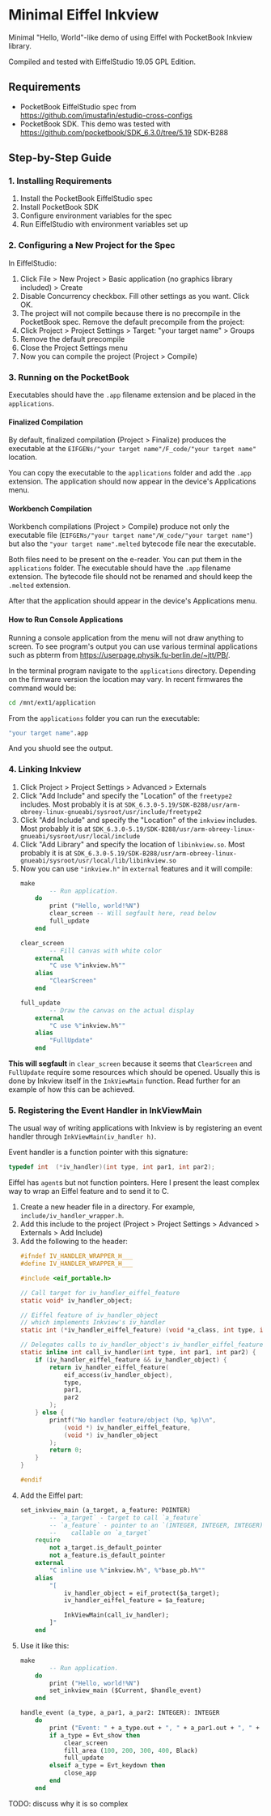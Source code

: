 # Minimal Eiffel Inkview
Minimal "Hello, World"-like demo of using Eiffel with PocketBook Inkview library.

Compiled and tested with EiffelStudio 19.05 GPL Edition.

## Requirements
* PocketBook EiffelStudio spec from https://github.com/imustafin/estudio-cross-configs
* PocketBook SDK. This demo was tested with https://github.com/pocketbook/SDK_6.3.0/tree/5.19 SDK-B288

## Step-by-Step Guide

### 1. Installing Requirements
1. Install the PocketBook EiffelStudio spec
2. Install PocketBook SDK
3. Configure environment variables for the spec
4. Run EiffelStudio with environment variables set up

### 2. Configuring a New Project for the Spec
In EiffelStudio:

1. Click File > New Project > Basic application (no graphics library included) > Create
2. Disable Concurrency checkbox. Fill other settings as you want. Click OK.
3. The project will not compile because there is no precompile in the PocketBook spec.
  Remove the default precompile from the project:
  1. Click Project > Project Settings > Target: "your target name" > Groups
  2. Remove the default precompile
  3. Close the Project Settings menu
4. Now you can compile the project (Project > Compile)

### 3. Running on the PocketBook
Executables should have the `.app` filename extension
and be placed in the `applications`.

#### Finalized Compilation

By default, finalized compilation (Project > Finalize) produces the executable
at the `EIFGENs/"your target name"/F_code/"your target name"` location.

You can copy the executable to the `applications` folder and add the `.app` extension.
The application should now appear in the device's Applications menu.

#### Workbench Compilation
Workbench compilations (Project > Compile) produce not only the executable file
(`EIFGENs/"your target name"/W_code/"your target name"`) 
but also the `"your target name".melted` bytecode file near the executable. 

Both files need to be present on the e-reader. You can put them
in the `applications` folder. The executable should have the `.app` filename
extension. The bytecode file should not be renamed and should keep the `.melted`
extension.

After that the application should appear in the device's Applications menu.


#### How to Run Console Applications
Running a console application from the menu will not draw anything to screen.
To see program's output you can use various terminal applications such as
pbterm from https://userpage.physik.fu-berlin.de/~jtt/PB/.

In the terminal program navigate to the `applications` directory. Depending on
the firmware version the location may vary. In recent firmwares the command
would be:
```bash
cd /mnt/ext1/application
```

From the `applications` folder you can run the executable:
```bash
"your target name".app
```

And you shuold see the output.

### 4. Linking Inkview
1. Click Project > Project Settings > Advanced > Externals
2. Click "Add Include" and specify the "Location" of the `freetype2` includes.
  Most probably it is at `SDK_6.3.0-5.19/SDK-B288/usr/arm-obreey-linux-gnueabi/sysroot/usr/include/freetype2`
3. Click "Add Include" and specify the "Location" of the `inkview` includes.
  Most probably it is at `SDK_6.3.0-5.19/SDK-B288/usr/arm-obreey-linux-gnueabi/sysroot/usr/local/include`
4. Click "Add Library" and specify the location of `libinkview.so`.
  Most probably it is at `SDK_6.3.0-5.19/SDK-B288/usr/arm-obreey-linux-gnueabi/sysroot/usr/local/lib/libinkview.so`
5. Now you can use `"inkview.h"` in `external` features and it will compile:
    ```eiffel
    make
            -- Run application.
        do
            print ("Hello, world!%N")
            clear_screen -- Will segfault here, read below
            full_update
        end

    clear_screen
            -- Fill canvas with white color
        external
            "C use %"inkview.h%""
        alias
            "ClearScreen"
        end

    full_update
            -- Draw the canvas on the actual display
        external
            "C use %"inkview.h%""
        alias
            "FullUpdate"
        end
    ```
  
**This will segfault** in `clear_screen` because it seems that
`ClearScreen` and `FullUpdate` require some resources which should be opened.
Usually this is done by Inkview itself in the `InkViewMain` function. Read further
for an example of how this can be achieved.

### 5. Registering the Event Handler in InkViewMain
The usual way of writing applications with Inkview is by registering
an event handler through `InkViewMain(iv_handler h)`.

Event handler is a function pointer with this signature:
```c
typedef int  (*iv_handler)(int type, int par1, int par2);
```

Eiffel has `agent`s but not function pointers. Here I present the least complex
way to wrap an Eiffel feature and to send it to C.

1. Create a new header file in a directory. For example, `include/iv_handler_wrapper.h`.
2. Add this include to the project
  (Project > Project Settings > Advanced > Externals > Add Include)
3. Add the following to the header:
    ```c
    #ifndef IV_HANDLER_WRAPPER_H___
    #define IV_HANDLER_WRAPPER_H___

    #include <eif_portable.h>

    // Call target for iv_handler_eiffel_feature
    static void* iv_handler_object;

    // Eiffel feature of iv_handler_object
    // which implements Inkview's iv_handler
    static int (*iv_handler_eiffel_feature) (void *a_class, int type, int par1, int par2);

    // Delegates calls to iv_handler_object's iv_handler_eiffel_feature feature
    static inline int call_iv_handler(int type, int par1, int par2) {
        if (iv_handler_eiffel_feature && iv_handler_object) {
            return iv_handler_eiffel_feature(
                eif_access(iv_handler_object),
                type,
                par1,
                par2
            );
        } else {
            printf("No handler feature/object (%p, %p)\n",
                (void *) iv_handler_eiffel_feature,
                (void *) iv_handler_object
            );
            return 0;
        }
    }

    #endif
    ```
4. Add the Eiffel part:
    ```eiffel
    set_inkview_main (a_target, a_feature: POINTER)
            -- `a_target` - target to call `a_feature`
            -- `a_feature` - pointer to an `(INTEGER, INTEGER, INTEGER): INTEGER` function
            --    callable on `a_target`
        require
            not a_target.is_default_pointer
            not a_feature.is_default_pointer
        external
            "C inline use %"inkview.h%", %"base_pb.h%""
        alias
            "[
                iv_handler_object = eif_protect($a_target);
                iv_handler_eiffel_feature = $a_feature;

                InkViewMain(call_iv_handler);
            ]"
        end
    ```
5. Use it like this:
    ```eiffel
    make
            -- Run application.
        do
            print ("Hello, world!%N")
            set_inkview_main ($Current, $handle_event)
        end

    handle_event (a_type, a_par1, a_par2: INTEGER): INTEGER
        do
            print ("Event: " + a_type.out + ", " + a_par1.out + ", " + a_par2.out + "%N")
            if a_type = Evt_show then
                clear_screen
                fill_area (100, 200, 300, 400, Black)
                full_update
            elseif a_type = Evt_keydown then
                close_app
            end
        end
    ```


TODO: discuss why it is so complex

